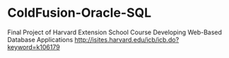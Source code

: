 # ColdFusion-Oracle-SQL
Final Project of Harvard Extension School Course Developing Web-Based Database Applications http://isites.harvard.edu/icb/icb.do?keyword=k106179
